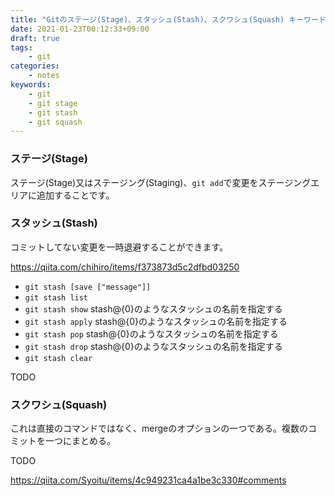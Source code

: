 ```yaml
---
title: "Gitのステージ(Stage)、スタッシュ(Stash)、スクワシュ(Squash) キーワード"
date: 2021-01-23T00:12:33+09:00
draft: true
tags:
    - git
categories:
    - notes
keywords:
    - git
    - git stage
    - git stash
    - git squash
---
```



### ステージ(Stage)

ステージ(Stage)又はステージング(Staging)、`git add`で変更をステージングエリアに追加することです。


### スタッシュ(Stash)

コミットしてない変更を一時退避することができます。

https://qiita.com/chihiro/items/f373873d5c2dfbd03250

* `git stash [save ["message"]] `
* `git stash list`
* `git stash show` stash@{0}のようなスタッシュの名前を指定する
* `git stash apply` stash@{0}のようなスタッシュの名前を指定する
* `git stash pop` stash@{0}のようなスタッシュの名前を指定する
* `git stash drop` stash@{0}のようなスタッシュの名前を指定する
* `git stash clear`

TODO

### スクワシュ(Squash)

これは直接のコマンドではなく、mergeのオプションの一つである。複数のコミットを一つにまとめる。

TODO

https://qiita.com/Syoitu/items/4c949231ca4a1be3c330#comments